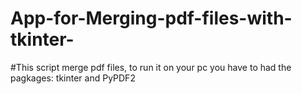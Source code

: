 # App-for-Merging-pdf-files-with-tkinter-
#This script merge pdf files, to run it on your pc you have to had the pagkages: tkinter and PyPDF2

